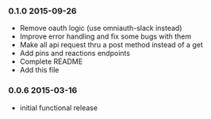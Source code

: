 ### 0.1.0 2015-09-26
* Remove oauth logic (use omniauth-slack instead)
* Improve error handling and fix some bugs with them
* Make all api request thru a post method instead of a get
* Add pins and reactions endpoints
* Complete README
* Add this file

### 0.0.6 2015-03-16
* initial functional release

